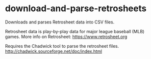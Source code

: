 # download-and-parse-retrosheets
Downloads and parses Retrosheet data into CSV files.

Retrosheet data is play-by-play data for major league baseball (MLB) games. More info on Retrosheet: https://www.retrosheet.org

Requires the Chadwick tool to parse the retrosheet files. 
http://chadwick.sourceforge.net/doc/index.html
